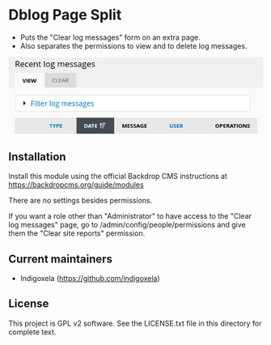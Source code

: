 # Dblog Page Split

- Puts the "Clear log messages" form on an extra page.
- Also separates the permissions to view and to delete log messages.

![Screenshot](https://raw.githubusercontent.com/backdrop-contrib/dblog_pagesplit/1.x-1.x/screenshots/screenshot-dblog.png)

## Installation

Install this module using the official Backdrop CMS instructions at https://backdropcms.org/guide/modules

There are no settings besides permissions.

If you want a role other than "Administrator" to have access to the "Clear log messages" page,
go to /admin/config/people/permissions and give them the "Clear site reports" permission.

## Current maintainers

* Indigoxela (https://github.com/indigoxela)

## License

This project is GPL v2 software. See the LICENSE.txt file in this directory for complete text.
